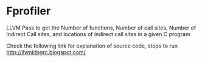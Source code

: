 # Fprofiler
LLVM Pass to get the Number of functions, Number of call sites, Number of Indirect Call sites, and locations of indirect call sites in a given C program

Check the following link for explanation of source code, steps to run
                    http://llvmiitbgrc.blogspot.com/
